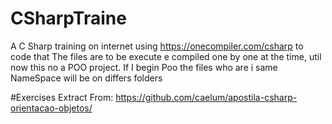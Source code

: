 # CSharpTraine
A C Sharp training on internet using https://onecompiler.com/csharp to code that
The files are to be execute e compiled one by one at the time, util now this no a POO project. 
If I begin Poo the files who are i same NameSpace will be on differs folders

#Exercises Extract From:
https://github.com/caelum/apostila-csharp-orientacao-objetos/
